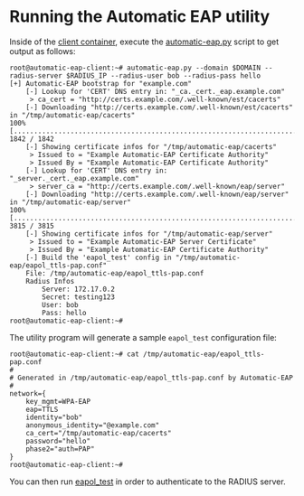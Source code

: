 # Running the Automatic EAP utility

Inside of the [client container](client.md), execute the [automatic-eap.py](docker/client/automatic-eap/automatic-eap.py) script to get output as follows:

```
root@automatic-eap-client:~# automatic-eap.py --domain $DOMAIN --radius-server $RADIUS_IP --radius-user bob --radius-pass hello
[+] Automatic-EAP bootstrap for "example.com"
	[-] Lookup for 'CERT' DNS entry in: "_ca._cert._eap.example.com"
	 > ca_cert = "http://certs.example.com/.well-known/est/cacerts"
	[-] Downloading "http://certs.example.com/.well-known/est/cacerts" in "/tmp/automatic-eap/cacerts"
100% [................................................................................] 1842 / 1842
	[-] Showing certificate infos for "/tmp/automatic-eap/cacerts"
	 > Issued to = "Example Automatic-EAP Certificate Authority"
	 > Issued By = "Example Automatic-EAP Certificate Authority"
	[-] Lookup for 'CERT' DNS entry in: "_server._cert._eap.example.com"
	 > server_ca = "http://certs.example.com/.well-known/eap/server"
	[-] Downloading "http://certs.example.com/.well-known/eap/server" in "/tmp/automatic-eap/server"
100% [................................................................................] 3815 / 3815
	[-] Showing certificate infos for "/tmp/automatic-eap/server"
	 > Issued to = "Example Automatic-EAP Server Certificate"
	 > Issued By = "Example Automatic-EAP Certificate Authority"
	[-] Build the 'eapol_test' config in "/tmp/automatic-eap/eapol_ttls-pap.conf"
	File: /tmp/automatic-eap/eapol_ttls-pap.conf
	Radius Infos
		Server: 172.17.0.2
		Secret: testing123
		User: bob
		Pass: hello
root@automatic-eap-client:~#
```

The utility program will generate a sample `eapol_test` configuration file:

```
root@automatic-eap-client:~# cat /tmp/automatic-eap/eapol_ttls-pap.conf
#
# Generated in /tmp/automatic-eap/eapol_ttls-pap.conf by Automatic-EAP
#
network={
	key_mgmt=WPA-EAP
	eap=TTLS
	identity="bob"
	anonymous_identity="@example.com"
	ca_cert="/tmp/automatic-eap/cacerts"
	password="hello"
	phase2="auth=PAP"
}
root@automatic-eap-client:~#
```

You can then run [eapol_test](eapol_test.md) in order to authenticate
to the RADIUS server.
